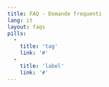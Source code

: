 ```yaml
---
title: FAQ - Domande frequenti
lang: it
layout: faqs
pills:
  -
    title: 'tag'
    link: '#'
  -
    title: 'label'
    link: '#'
---
```

